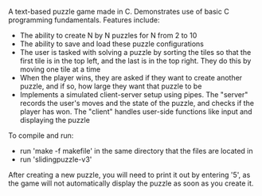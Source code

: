 A text-based puzzle game made in C. Demonstrates use of basic C programming fundamentals. Features include:
- The ability to create N by N puzzles for N from 2 to 10
- The ability to save and load these puzzle configurations
- The user is tasked with solving a puzzle by sorting the tiles so that the first tile is in the top left, and the last is in the top right. They do this by moving one tile at a time
- When the player wins, they are asked if they want to create another puzzle, and if so, how large they want that puzzle to be
- Implements a simulated client-server setup using pipes. The "server" records the user's moves and the state of the puzzle, and checks if the player has won. The "client" handles user-side functions like input and displaying the puzzle

To compile and run:
- run 'make -f makefile' in the same directory that the files are located in
- run 'slidingpuzzle-v3'

After creating a new puzzle, you will need to print it out by entering '5', as the game will not automatically display the puzzle as soon as you create it. 

